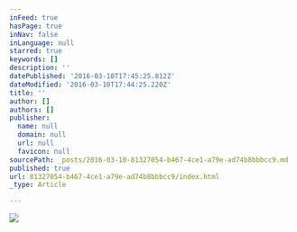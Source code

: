 ```yaml
---
inFeed: true
hasPage: true
inNav: false
inLanguage: null
starred: true
keywords: []
description: ''
datePublished: '2016-03-10T17:45:25.812Z'
dateModified: '2016-03-10T17:44:25.220Z'
title: ''
author: []
authors: []
publisher:
  name: null
  domain: null
  url: null
  favicon: null
sourcePath: _posts/2016-03-10-81327054-b467-4ce1-a79e-ad74b8bbbcc9.md
published: true
url: 81327054-b467-4ce1-a79e-ad74b8bbbcc9/index.html
_type: Article

---
```

![](https://the-grid-user-content.s3-us-west-2.amazonaws.com/78149716-4529-4f31-aca7-0ac90cef1709.png)